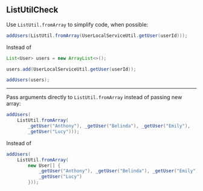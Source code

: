 ## ListUtilCheck

Use `ListUtil.fromArray` to simplify code, when possible:

```java
addUsers(ListUtil.fromArray(UserLocalServiceUtil.getUser(userId)));
```

Instead of

```java
List<User> users = new ArrayList<>();

users.add(UserLocalServiceUtil.getUser(userId));

addUsers(users);
```

---

Pass arguments directly to `ListUtil.fromArray` instead of passing new array:

```java
addUsers(
    ListUtil.fromArray(
        _getUser("Anthony"), _getUser("Belinda"), _getUser("Emily"),
        _getUser("Lucy")));
```

Instead of

```java
addUsers(
    ListUtil.fromArray(
        new User[] {
            _getUser("Anthony"), _getUser("Belinda"), _getUser("Emily"),
            _getUser("Lucy")
        }));
```